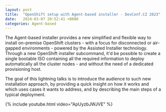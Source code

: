 ```yaml
---
layout: post
title:  "OpenShift setup with Agent-based installer - DevConf.CZ 2023"
date:   2024-03-07 20:52:41 +0000
categories: Agent-based
---
```

The Agent-based installer provides a new simplified and flexible way to install on-premise OpenShift clusters - with a focus for disconnected or air-gapped environments - powered by the Assisted Installer technology.
Through a new OpenShift installer subcommand, it'd be possible to create a single bootable ISO containing all the required information to deploy automatically all the cluster nodes - and without the need of a dedicated provisioning host.

The goal of this lightning talks is to introduce the audience to such new installation approach, by providing a quick insight on how it works and which uses cases it wants to address, and by describing the main steps of a typical deployment.


{% include youtube.html video="ApUyzbJWJVE" %}

[jekyll-docs]: https://jekyllrb.com/docs/home
[jekyll-gh]:   https://github.com/jekyll/jekyll
[jekyll-talk]: https://talk.jekyllrb.com/